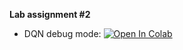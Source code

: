 __Lab assignment #2__

* DQN debug mode:
[![Open In Colab](https://colab.research.google.com/assets/colab-badge.svg)](https://colab.research.google.com/github/girafe-ai/ml-mipt/blob/harbour_dlia_s21/homeworks/Lab02_RL/Lab2_DQN_debug.ipynb)